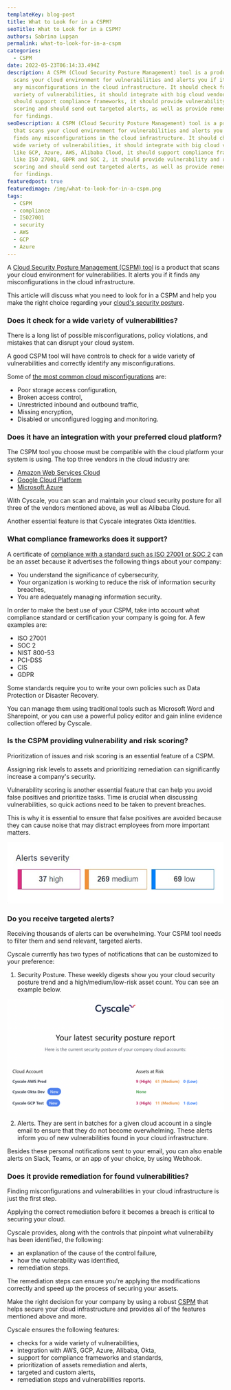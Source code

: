 ```yaml
---
templateKey: blog-post
title: What to Look for in a CSPM?
seoTitle: What to Look for in a CSPM?
authors: Sabrina Lupșan
permalink: what-to-look-for-in-a-cspm
categories:
  - CSPM
date: 2022-05-23T06:14:33.494Z
description: A CSPM (Cloud Security Posture Management) tool is a product that
  scans your cloud environment for vulnerabilities and alerts you if it finds
  any misconfigurations in the cloud infrastructure. It should check for a wide
  variety of vulnerabilities, it should integrate with big cloud vendors, it
  should support compliance frameworks, it should provide vulnerability and risk
  scoring and should send out targeted alerts, as well as provide remediation
  for findings.
seoDescription: A CSPM (Cloud Security Posture Management) tool is a product
  that scans your cloud environment for vulnerabilities and alerts you if it
  finds any misconfigurations in the cloud infrastructure. It should check for a
  wide variety of vulnerabilities, it should integrate with big cloud vendors
  like GCP, Azure, AWS, Alibaba Cloud, it should support compliance frameworks
  like ISO 27001, GDPR and SOC 2, it should provide vulnerability and risk
  scoring and should send out targeted alerts, as well as provide remediation
  for findings.
featuredpost: true
featuredimage: /img/what-to-look-for-in-a-cspm.png
tags:
  - CSPM
  - compliance
  - ISO27001
  - security
  - AWS
  - GCP
  - Azure
---
```

<!--StartFragment-->

A [Cloud Security Posture Management (CSPM) tool](https://cyscale.com/products/cloud-security-posture-management/) is a product that scans your cloud environment for vulnerabilities. It alerts you if it finds any misconfigurations in the cloud infrastructure. 

This article will discuss what you need to look for in a CSPM and help you make the right choice regarding your [cloud's security posture](https://cyscale.com/blog/improve-cloud-security-posture/). 

### Does it check for a wide variety of vulnerabilities? 

There is a long list of possible misconfigurations, policy violations, and mistakes that can disrupt your cloud system. 

A good CSPM tool will have controls to check for a wide variety of vulnerabilities and correctly identify any misconfigurations. 

Some of [the most common cloud misconfigurations](https://cyscale.com/blog/common-cloud-misconfigurations-how-to-avoid-them/) are: 

* Poor storage access configuration, 
* Broken access control, 
* Unrestricted inbound and outbound traffic, 
* Missing encryption, 
* Disabled or unconfigured logging and monitoring. 

### Does it have an integration with your preferred cloud platform? 

The CSPM tool you choose must be compatible with the cloud platform your system is using. The top three vendors in the cloud industry are: 

* [Amazon Web Services Cloud](https://cyscale.com/use-cases/aws-cloud-security/) 
* [Google Cloud Platform](https://cyscale.com/use-cases/gcp-cloud-security/) 
* [Microsoft Azure](https://cyscale.com/use-cases/azure-cloud-security/) 

With Cyscale, you can scan and maintain your cloud security posture for all three of the vendors mentioned above, as well as Alibaba Cloud. 

Another essential feature is that Cyscale integrates Okta identities. 

### What compliance frameworks does it support? 

A certificate of [compliance with a standard such as ISO 27001 or SOC 2](https://cyscale.com/blog/soc-2-vs-ISO-27001-SaaS/) can be an asset because it advertises the following things about your company: 

* You understand the significance of cybersecurity, 
* Your organization is working to reduce the risk of information security breaches, 
* You are adequately managing information security. 

In order to make the best use of your CSPM, take into account what compliance standard or certification your company is going for. A few examples are: 

* ISO 27001 
* SOC 2 
* NIST 800-53 
* PCI-DSS 
* CIS 
* GDPR 

Some standards require you to write your own policies such as Data Protection or Disaster Recovery.  

You can manage them using traditional tools such as Microsoft Word and Sharepoint, or you can use a powerful policy editor and gain inline evidence collection offered by Cyscale. 

### Is the CSPM providing vulnerability and risk scoring? 

Prioritization of issues and risk scoring is an essential feature of a CSPM. 

Assigning risk levels to assets and prioritizing remediation can significantly increase a company's security. 

Vulnerability scoring is another essential feature that can help you avoid false positives and prioritize tasks. Time is crucial when discussing vulnerabilities, so quick actions need to be taken to prevent breaches. 

This is why it is essential to ensure that false positives are avoided because they can cause noise that may distract employees from more important matters. 

![Alerts divided by severity](/img/alerts-severity.jpeg "Risk scoring in Cyscale")

### Do you receive targeted alerts? 

Receiving thousands of alerts can be overwhelming. Your CSPM tool needs to filter them and send relevant, targeted alerts. 

Cyscale currently has two types of notifications that can be customized to your preference: 

1. Security Posture. These weekly digests show you your cloud security posture trend and a high/medium/low-risk asset count. You can see an example below. 

![A Security Posture email showing a posture trend and a high/medium/low-risk asset count](/img/security-posture.png "Security Posture Email from Cyscale")

2. Alerts. They are sent in batches for a given cloud account in a single email to ensure that they do not become overwhelming. These alerts inform you of new vulnerabilities found in your cloud infrastructure. 

Besides these personal notifications sent to your email, you can also enable alerts on Slack, Teams, or an app of your choice, by using Webhook. 

### Does it provide remediation for found vulnerabilities? 

Finding misconfigurations and vulnerabilities in your cloud infrastructure is just the first step. 

Applying the correct remediation before it becomes a breach is critical to securing your cloud.  

Cyscale provides, along with the controls that pinpoint what vulnerability has been identified, the following: 

* an explanation of the cause of the control failure, 
* how the vulnerability was identified, 
* remediation steps. 

The remediation steps can ensure you're applying the modifications correctly and speed up the process of securing your assets. 

Make the right decision for your company by using a robust [CSPM](https://cyscale.com/blog/cloud-security-posture-management-cspm-guide/) that helps secure your cloud infrastructure and provides all of the features mentioned above and more. 

Cyscale ensures the following features: 

* checks for a wide variety of vulnerabilities, 
* integration with AWS, GCP, Azure, Alibaba, Okta, 
* support for compliance frameworks and standards, 
* prioritization of assets remediation and alerts, 
* targeted and custom alerts, 
* remediation steps and vulnerabilities reports. 

<!--EndFragment-->